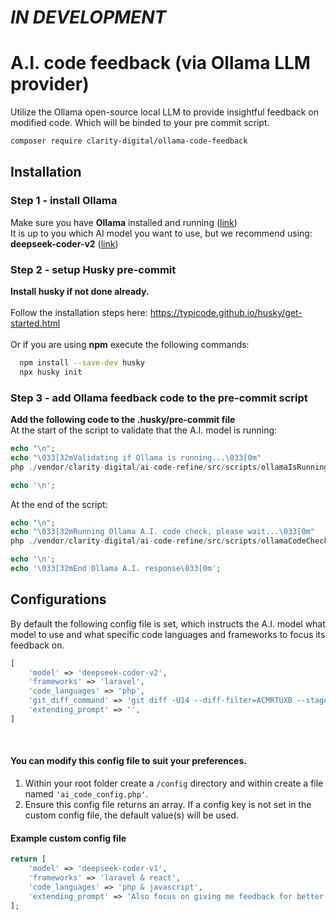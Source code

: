 # *IN DEVELOPMENT*

# A.I. code feedback (via Ollama LLM provider)

Utilize the Ollama open-source local LLM to provide insightful feedback on modified code.
Which will be binded to your pre commit script.

```bash
composer require clarity-digital/ollama-code-feedback
```
## Installation
### Step 1 - install Ollama
Make sure you have <b>Ollama</b> installed and running (<a href="https://ollama.com/download" target="_blank">link</a>)</br>
It is up to you which AI model you want to use, but we recommend using: </br>
<b>deepseek-coder-v2</b> (<a href="https://ollama.com/library/deepseek-coder-v2" target="_blank">link</a>)

### Step 2 - setup Husky pre-commit
<b>Install husky if not done already.</b></br></br>
Follow the installation steps here:
https://typicode.github.io/husky/get-started.html
</br></br>Or if you are using <b>npm</b> execute the following commands:<br/>
```bash
  npm install --save-dev husky
  npx husky init
```

### Step 3 - add Ollama feedback code to the pre-commit script
<b>Add the following code to the .husky/pre-commit file</b></br>
At the start of the script to validate that the A.I. model is running:
```php
echo "\n";
echo "\033[32mValidating if Ollama is running...\033[0m"
php ./vendor/clarity-digital/ai-code-refine/src/scripts/ollamaIsRunningCheck.php

echo '\n';
```
At the end of the script:
```php
echo "\n";
echo "\033[32mRunning Ollama A.I. code check, please wait...\033[0m"
php ./vendor/clarity-digital/ai-code-refine/src/scripts/ollamaCodeCheck.php

echo '\n';
echo '\033[32mEnd Ollama A.I. response\033[0m';
```
## Configurations
By default the following config file is set, which instructs the A.I. model what model to use and what specific code languages and frameworks to focus its feedback on.
```php
[
    'model' => 'deepseek-coder-v2',
    'frameworks' => 'laravel',
    'code_languages' => 'php',
    'git_diff_command' => 'git diff -U14 --diff-filter=ACMRTUXB --staged',
    'extending_prompt' => '',
]
```

<br>

#### You can modify this config file to suit your preferences.
1. Within your root folder create a ```/config``` directory and within create a file named ```'ai_code_config.php'```.
2. Ensure this config file returns an array. If a config key is not set in the custom config file, the default value(s) will be used.

#### Example custom config file</b>
```php
return [
    'model' => 'deepseek-coder-v1',
    'frameworks' => 'laravel & react',
    'code_languages' => 'php & javascript',
    'extending_prompt' => 'Also focus on giving me feedback for better function naming',
];
```
